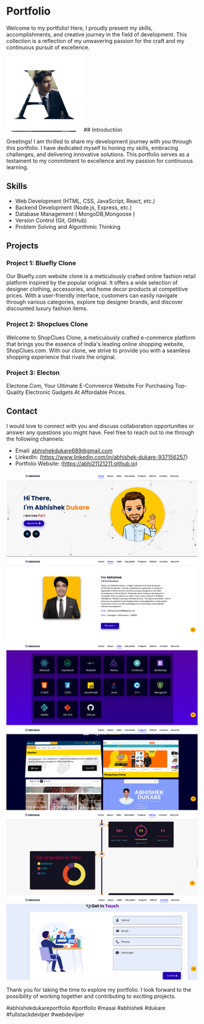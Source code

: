 # Portfolio

Welcome to my portfolio! Here, I proudly present my skills, accomplishments, and creative journey in the field of development. This collection is a reflection of my unwavering passion for the craft and my continuous pursuit of excellence.

<img style="width: 200px" src="assets/images/logo-2.png" />
<!-- <img src="assets/images/portfolio-3-logo-2.jpg" /> -->
## Introduction

Greetings! I am thrilled to share my development journey with you through this portfolio. I have dedicated myself to honing my skills, embracing challenges, and delivering innovative solutions. This portfolio serves as a testament to my commitment to excellence and my passion for continuous learning.

## Skills

- Web Development (HTML, CSS, JavaScript, React, etc.)
- Backend Development (Node.js, Express, etc.)
- Database Management ( MongoDB,Mongoose )
- Version Control (Git, GitHub)
- Problem Solving and Algorithmic Thinking

## Projects

### Project 1: Bluefly Clone
Our Bluefly.com website clone is a meticulously crafted online fashion retail platform inspired by the popular original. It offers a wide selection of designer clothing, accessories, and home decor products at competitive prices. With a user-friendly interface, customers can easily navigate through various categories, explore top designer brands, and discover discounted luxury fashion items.

### Project 2: Shopclues Clone
Welcome to ShopClues Clone, a meticulously crafted e-commerce platform that brings you the essence of India's leading online shopping website, ShopClues.com. With our clone, we strive to provide you with a seamless shopping experience that rivals the original.

### Project 3: Electon
Electone.Com, Your Ultimate E-Commerce Website For Purchasing Top-Quality Electronic Gadgets At Affordable Prices.

## Contact

I would love to connect with you and discuss collaboration opportunities or answer any questions you might have. Feel free to reach out to me through the following channels:

- Email: abhishekdukare689@gmail.com
- LinkedIn: (https://www.linkedin.com/in/abhishek-dukare-937156257)
- Portfolio Website: (https://abhi21121211.github.io)

<img src="assets/images/portfolio-screenshot/portfolio-3-home.png" />

<img src="assets/images/portfolio-screenshot/portfolio-3-about.png" />

<img src="assets/images/portfolio-screenshot/portfolio-3-skills.png" />

<img src="assets/images/portfolio-screenshot/portfolio-3-project.png" />

<img src="assets/images/portfolio-screenshot/portfolio-3-github.png" />

<img src="assets/images/portfolio-screenshot/portfolio-3-contact.png" />


Thank you for taking the time to explore my portfolio. I look forward to the possibility of working together and contributing to exciting projects.

#abhishekdukareportfolio
#portfolio #masai #abhishek #dukare #fullstackdevlper #webdevlper 